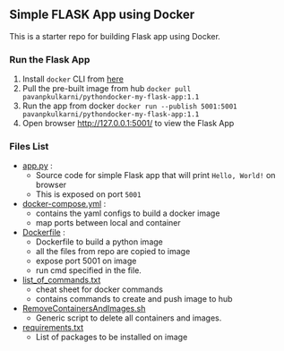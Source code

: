 ## Simple FLASK App using Docker

This is a starter repo for building Flask app using Docker.

### Run the Flask App

1. Install `docker` CLI from [here](https://docs.docker.com/engine/install/)
2. Pull the pre-built image from hub
`docker pull pavanpkulkarni/pythondocker-my-flask-app:1.1`
3. Run the app from docker
`docker run --publish 5001:5001 pavanpkulkarni/pythondocker-my-flask-app:1.1`
4. Open browser http://127.0.0.1:5001/ to view the Flask App

### Files List

- [app.py](app.py) :
  - Source code for simple Flask app that will print `Hello, World!` on browser
  - This is exposed on port `5001`
- [docker-compose.yml](docker-compose.yml) :
  - contains the yaml configs to build a docker image
  - map ports between local and container
- [Dockerfile](Dockerfile) :
  - Dockerfile to build a python image
  - all the files from repo are copied to image
  - expose port 5001 on image
  - run cmd specified in the file.
- [list_of_commands.txt](list_of_commands.txt)
  - cheat sheet for docker commands
  - contains commands to create and push image to hub
- [RemoveContainersAndImages.sh](RemoveContainersAndImages.sh)
  - Generic script to delete all containers and images. 
- [requirements.txt](requirements.txt)
  - List of packages to be installed on image